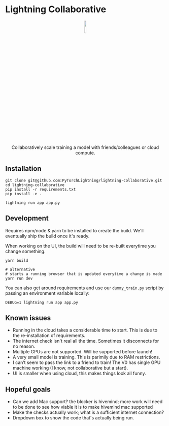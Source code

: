 # Lightning Collaborative

<div align="center">
   <img src="https://github.com/PyTorchLightning/lightning-collaborative/blob/bb576092648a1998f6873cd801ddcf5379c2123c/images/icon.png?raw=true" width="10%">
   <div align="center">
      Collaboratively scale training a model with friends/colleagues or cloud compute.
   </div>
</div>

## Installation

```
git clone git@github.com:PyTorchLightning/lightning-collaborative.git
cd lightning-collaborative
pip install -r requirements.txt
pip install -e .

lightning run app app.py
```

## Development

Requires npm/node & yarn to be installed to create the build. We'll eventually ship the build once it's ready.

When working on the UI, the build will need to be re-built everytime you change something.

```
yarn build

# alternative
# starts a running browser that is updated everytime a change is made
yarn run dev
```

You can also get around requirements and use our `dummy_train.py` script by passing an environment variable locally:

```
DEBUG=1 lightning run app app.py
```

## Known issues

- Running in the cloud takes a considerable time to start. This is due to the re-installation of requirements.
- The internet check isn't real all the time. Sometimes it disconnects for no reason.
- Multiple GPUs are not supported. Will be supported before launch!
- A very small model is training. This is parimily due to RAM restrictions.
- I can’t seem to pass the link to a friend to train! The V0 has single GPU machine working (I know, not collaborative but a start).
- UI is smaller when using cloud, this makes things look all funny.

## Hopeful goals

- Can we add Mac support? the blocker is hivemind; more work will need to be done to see how viable it is to make hivemind mac supported
- Make the checks actually work; what is a sufficient internet connection?
- Dropdown box to show the code that's actually being run.
